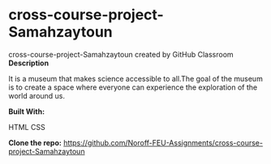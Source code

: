 # cross-course-project-Samahzaytoun
cross-course-project-Samahzaytoun created by GitHub Classroom
**Description**

It is a museum that makes science accessible to all.The goal of the museum is to create a space where everyone can experience the exploration of the world around us.

**Built With:**

HTML
CSS


**Clone the repo:**
https://github.com/Noroff-FEU-Assignments/cross-course-project-Samahzaytoun
